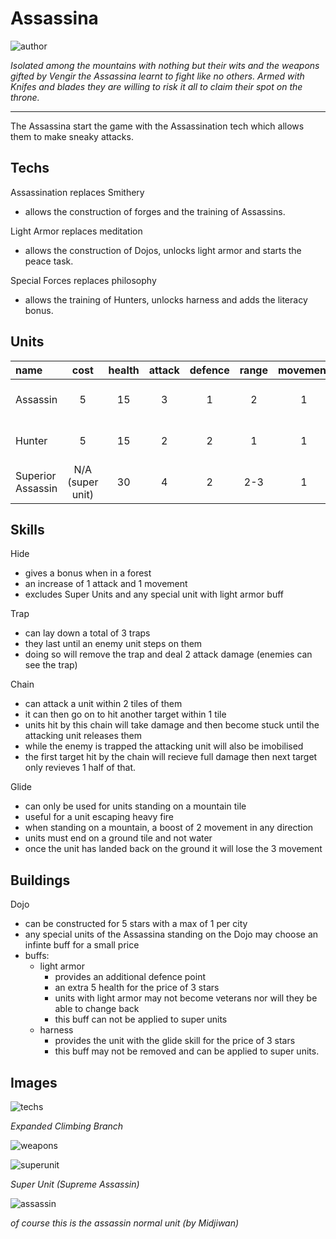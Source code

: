 # Assassina

![author](https://img.shields.io/badge/author-TheSignMaker%238324-%237289DA)

*Isolated among the mountains with nothing but their wits and the weapons gifted by Vengir the Assassina learnt to fight like no others. Armed with Knifes and blades they are willing to risk it all to claim their spot on the throne.*

---

The Assassina start the game with the Assassination tech which allows them to make sneaky attacks.

## Techs

Assassination replaces Smithery
 - allows the construction of forges and the training of Assassins.

Light Armor replaces meditation
 - allows the construction of Dojos, unlocks light armor and starts the peace task.

Special Forces replaces philosophy
 - allows the training of Hunters, unlocks harness and adds the literacy bonus.

## Units

| name | cost | health | attack | defence | range | movement | skills |
|:-----|:----:|:------:|:------:|:-------:|:-----:|:--------:|:-------|
| Assassin | 5 | 15 | 3 | 1 | 2 | 1 | Dash, Hide, Fortify |
| Hunter | 5 | 15 | 2 | 2 | 1 | 1 | Dash, Trap, Fortify |
| Superior Assassin | N/A (super unit) | 30 | 4 | 2 | 2-3 | 1 | Dash, Chain, Hide |

## Skills

Hide

- gives a bonus when in a forest
- an increase of 1 attack and 1 movement
- excludes Super Units and any special unit with light armor buff

Trap

- can lay down a total of 3 traps
- they last until an enemy unit steps on them
- doing so will remove the trap and deal 2 attack damage (enemies can see the trap)

Chain

- can attack a unit within 2 tiles of them
- it can then go on to hit another target within 1 tile
- units hit by this chain will take damage and then become stuck until the attacking unit releases them
- while the enemy is trapped the attacking unit will also be imobilised
- the first target hit by the chain will recieve full damage then next target only revieves 1 half of that.

Glide

- can only be used for units standing on a mountain tile
- useful for a unit escaping heavy fire
- when standing on a mountain, a boost of 2 movement in any direction
- units must end on a ground tile and not water
- once the unit has landed back on the ground it will lose the 3 movement

## Buildings

Dojo

- can be constructed for 5 stars with a max of 1 per city
- any special units of the Assassina standing on the Dojo may choose an infinte buff for a small price
- buffs:
   - light armor
     - provides an additional defence point
     - an extra 5 health for the price of 3 stars
     - units with light armor may not become veterans nor will they be able to change back
     - this buff can not be applied to super units
   - harness
     - provides the unit with the glide skill for the price of 3 stars
     - this buff may not be removed and can be applied to super units.

## Images

![techs](../images/assassina0.png)

*Expanded Climbing Branch*

![weapons](../images/assassina1.jpg)

![superunit](../images/assassina2.png)

*Super Unit (Supreme Assassin)*

![assassin](../images/assassina3.png)

*of course this is the assassin normal unit (by Midjiwan)*
